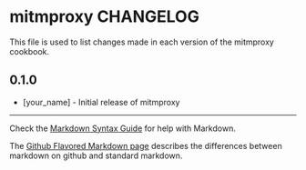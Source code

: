 mitmproxy CHANGELOG
===================

This file is used to list changes made in each version of the mitmproxy cookbook.

0.1.0
-----
- [your_name] - Initial release of mitmproxy

- - -
Check the [Markdown Syntax Guide](http://daringfireball.net/projects/markdown/syntax) for help with Markdown.

The [Github Flavored Markdown page](http://github.github.com/github-flavored-markdown/) describes the differences between markdown on github and standard markdown.
